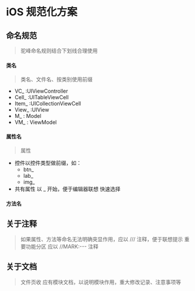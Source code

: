 # iOS 规范化方案

## 命名规范
> 驼峰命名规则结合下划线合理使用
#### 类名
> 类名、文件名、按类别使用前缀
- VC_   :UIViewController
- Cell_   :UITableViewCell
- Item_   :UICollectionViewCell
- View_   :UIView
- M_ : Model
- VM_ : ViewModel
#### 属性名
> 属性 
- 控件以控件类型做前缀，如：
  - btn_
  - lab_
  - img_
- 共有属性 以 _ 开始，便于编辑器联想 快速选择
#### 方法名
> 

## 关于注释
> 如果属性、方法等命名无法明确突显作用，应以 /// 注释，便于联想提示
> 重要功能分区 应以 //MARK:---  注释

## 关于文档
> 文件页收 应有模块文档，以说明模块作用，重大修改记录、注意事项等

